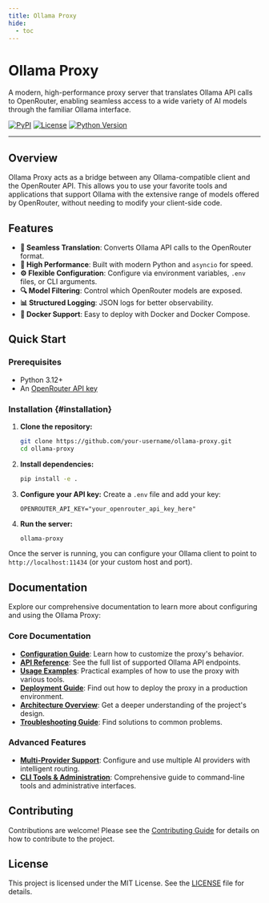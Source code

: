 ```yaml
---
title: Ollama Proxy
hide:
  - toc
---
```


# Ollama Proxy

A modern, high-performance proxy server that translates Ollama API calls to OpenRouter, enabling seamless access to a wide variety of AI models through the familiar Ollama interface.

[![PyPI](https://img.shields.io/pypi/v/ollama-proxy)](https://pypi.org/project/ollama-proxy/)
[![License](https://img.shields.io/github/license/your-username/ollama-proxy)](https://github.com/your-username/ollama-proxy/blob/main/LICENSE)
[![Python Version](https://img.shields.io/pypi/pyversions/ollama-proxy)](https://pypi.org/project/ollama-proxy/)

---

## Overview

Ollama Proxy acts as a bridge between any Ollama-compatible client and the OpenRouter API. This allows you to use your favorite tools and applications that support Ollama with the extensive range of models offered by OpenRouter, without needing to modify your client-side code.

## Features

- **🔄 Seamless Translation**: Converts Ollama API calls to the OpenRouter format.
- **🚀 High Performance**: Built with modern Python and `asyncio` for speed.
- **⚙️ Flexible Configuration**: Configure via environment variables, `.env` files, or CLI arguments.
- **🔍 Model Filtering**: Control which OpenRouter models are exposed.
- **📊 Structured Logging**: JSON logs for better observability.
- **🐳 Docker Support**: Easy to deploy with Docker and Docker Compose.

## Quick Start

### Prerequisites

- Python 3.12+
- An [OpenRouter API key](https://openrouter.ai/keys)

### Installation {#installation}

1. **Clone the repository:**

    ```bash
    git clone https://github.com/your-username/ollama-proxy.git
    cd ollama-proxy
    ```

2. **Install dependencies:**

    ```bash
    pip install -e .
    ```

3. **Configure your API key:**
    Create a `.env` file and add your key:

    ```env
    OPENROUTER_API_KEY="your_openrouter_api_key_here"
    ```

4. **Run the server:**

    ```bash
    ollama-proxy
    ```

Once the server is running, you can configure your Ollama client to point to `http://localhost:11434` (or your custom host and port).

## Documentation

Explore our comprehensive documentation to learn more about configuring and using the Ollama Proxy:

### Core Documentation

- [**Configuration Guide**](configuration.md): Learn how to customize the proxy's behavior.
- [**API Reference**](api-reference.md): See the full list of supported Ollama API endpoints.
- [**Usage Examples**](usage-examples.md): Practical examples of how to use the proxy with various tools.
- [**Deployment Guide**](deployment.md): Find out how to deploy the proxy in a production environment.
- [**Architecture Overview**](architecture.md): Get a deeper understanding of the project's design.
- [**Troubleshooting Guide**](troubleshooting.md): Find solutions to common problems.

### Advanced Features

- [**Multi-Provider Support**](multi-provider.md): Configure and use multiple AI providers with intelligent routing.
- [**CLI Tools & Administration**](cli-tools.md): Comprehensive guide to command-line tools and administrative interfaces.

## Contributing

Contributions are welcome! Please see the [Contributing Guide](contributing.md) for details on how to contribute to the project.

## License

This project is licensed under the MIT License. See the [LICENSE](https://github.com/your-username/ollama-proxy/blob/main/LICENSE) file for details.
